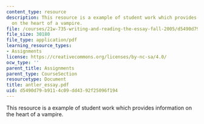 ```yaml
---
content_type: resource
description: This resource is a example of student work which provides information
  on the heart of a vampire.
file: /courses/21w-735-writing-and-reading-the-essay-fall-2005/d5490d79b9114c09dd4392f25096f194_antler_essay.pdf
file_size: 30180
file_type: application/pdf
learning_resource_types:
- Assignments
license: https://creativecommons.org/licenses/by-nc-sa/4.0/
ocw_type: ''
parent_title: Assignments
parent_type: CourseSection
resourcetype: Document
title: antler_essay.pdf
uid: d5490d79-b911-4c09-dd43-92f25096f194
---
```

This resource is a example of student work which provides information on the heart of a vampire.